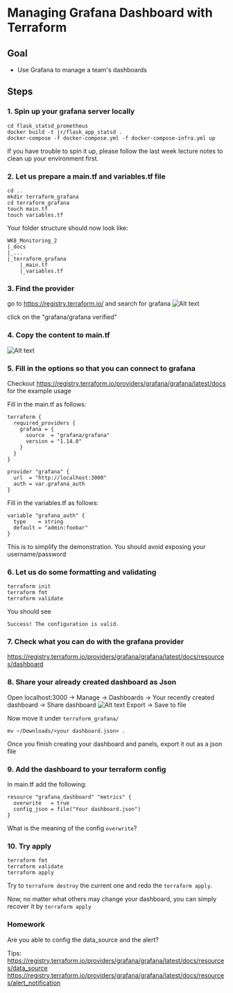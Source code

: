 # Managing Grafana Dashboard with Terraform

## Goal
* Use Grafana to manage a team's dashboards

## Steps
### 1. Spin up your grafana server locally
```
cd flask_statsd_prometheus
docker build -t jr/flask_app_statsd .
docker-compose -f docker-compose.yml -f docker-compose-infra.yml up
```
If you have trouble to spin it up, please follow the last week lecture notes to clean up your environment first.

### 2. Let us prepare a main.tf and variables.tf file
```
cd ..
mkdir terraform_grafana
cd terraform_grafana
touch main.tf
touch variables.tf
```
Your folder structure should now look like:
```
WK8_Monitoring_2
|_docs
|_...
|_terraform_grafana
    |_main.tf
    |_variables.tf
```

### 3. Find the provider
go to https://registry.terraform.io/ and search for grafana
![Alt text](../images/registry.png?raw=true)

click on the "grafana/grafana verified"

### 4. Copy the content to main.tf
![Alt text](../images/use_provider.png?raw=true)


### 5. Fill in the options so that you can connect to grafana
Checkout https://registry.terraform.io/providers/grafana/grafana/latest/docs for the example usage

Fill in the main.tf as follows:
```
terraform {
  required_providers {
    grafana = {
      source  = "grafana/grafana"
      version = "1.14.0"
    }
  }
}

provider "grafana" {
  url  = "http://localhost:3000"
  auth = var.grafana_auth
}
```

Fill in the variables.tf as follows:
```
variable "grafana_auth" {
  type    = string
  default = "admin:foobar"
}
```
This is to simplify the demonstration. You should avoid exposing your username/password

### 6. Let us do some formatting and validating
```
terraform init
terraform fmt
terraform validate
```

You should see
```
Success! The configuration is valid.
```

### 7. Check what you can do with the grafana provider
https://registry.terraform.io/providers/grafana/grafana/latest/docs/resources/dashboard

### 8. Share your already created dashboard as Json
Open localhost:3000 -> Manage -> Dashboards -> Your recently created dashboard -> Share dashboard
![Alt text](../images/share_dashboard.png?raw=true)
Export -> Save to file

Now move it under `terraform_grafana/`
```
mv ~/Downloads/<your dashboard.json> .
```

Once you finish creating your dashboard and panels, export it out as a json file

### 9. Add the dashboard to your terraform config
In main.tf add the following:
```
resource "grafana_dashboard" "metrics" {
  overwrite   = true
  config_json = file("Your dashboard.json")
}
```
What is the meaning of the config `overwrite`?

### 10. Try apply
```
terraform fmt
terraform validate
terraform apply
```

Try to `terraform destroy` the current one and redo the `terraform apply`.

Now, no matter what others may change your dashboard, you can simply recover it by `terraform apply`


### Homework
Are you able to config the data_source and the alert?

Tips:
https://registry.terraform.io/providers/grafana/grafana/latest/docs/resources/data_source
https://registry.terraform.io/providers/grafana/grafana/latest/docs/resources/alert_notification
